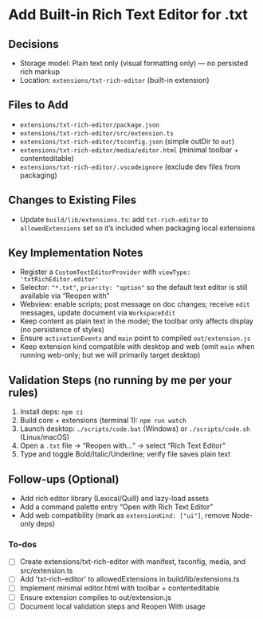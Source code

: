 <!-- 38068293-f857-4210-beb8-0ffe8afb36fe e077efe9-76d1-400c-822b-3e8ac26aaa77 -->
# Add Built-in Rich Text Editor for .txt

## Decisions

- Storage model: Plain text only (visual formatting only) — no persisted rich markup
- Location: `extensions/txt-rich-editor` (built-in extension)

## Files to Add

- `extensions/txt-rich-editor/package.json`
- `extensions/txt-rich-editor/src/extension.ts`
- `extensions/txt-rich-editor/tsconfig.json` (simple outDir to `out`)
- `extensions/txt-rich-editor/media/editor.html` (minimal toolbar + contenteditable)
- `extensions/txt-rich-editor/.vscodeignore` (exclude dev files from packaging)

## Changes to Existing Files

- Update `build/lib/extensions.ts`: add `txt-rich-editor` to `allowedExtensions` set so it’s included when packaging local extensions

## Key Implementation Notes

- Register a `CustomTextEditorProvider` with `viewType: 'txtRichEditor.editor'`
- Selector: `"*.txt"`, `priority: "option"` so the default text editor is still available via “Reopen with”
- Webview: enable scripts; post message on doc changes; receive `edit` messages, update document via `WorkspaceEdit`
- Keep content as plain text in the model; the toolbar only affects display (no persistence of styles)
- Ensure `activationEvents` and `main` point to compiled `out/extension.js`
- Keep extension kind compatible with desktop and web (omit `main` when running web-only; but we will primarily target desktop)

## Validation Steps (no running by me per your rules)

1. Install deps: `npm ci`
2. Build core + extensions (terminal 1): `npm run watch`
3. Launch desktop: `./scripts/code.bat` (Windows) or `./scripts/code.sh` (Linux/macOS)
4. Open a `.txt` file → “Reopen with…” → select “Rich Text Editor”
5. Type and toggle Bold/Italic/Underline; verify file saves plain text

## Follow-ups (Optional)

- Add rich editor library (Lexical/Quill) and lazy-load assets
- Add a command palette entry “Open with Rich Text Editor”
- Add web compatibility (mark as `extensionKind: ["ui"]`, remove Node-only deps)

### To-dos

- [ ] Create extensions/txt-rich-editor with manifest, tsconfig, media, and src/extension.ts
- [ ] Add 'txt-rich-editor' to allowedExtensions in build/lib/extensions.ts
- [ ] Implement minimal editor.html with toolbar + contenteditable
- [ ] Ensure extension compiles to out/extension.js
- [ ] Document local validation steps and Reopen With usage